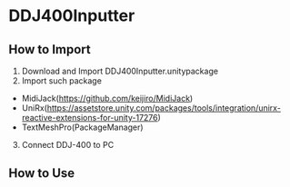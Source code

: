 # DDJ400Inputter
## How to Import
1. Download and Import DDJ400Inputter.unitypackage
2. Import such package
- MidiJack(https://github.com/keijiro/MidiJack)
- UniRx(https://assetstore.unity.com/packages/tools/integration/unirx-reactive-extensions-for-unity-17276)
- TextMeshPro(PackageManager)
3. Connect DDJ-400 to PC

## How to Use
